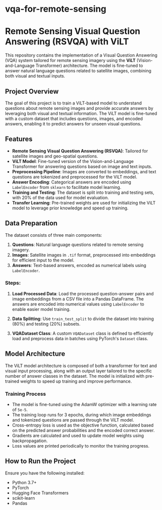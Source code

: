 # vqa-for-remote-sensing
# Remote Sensing Visual Question Answering (RSVQA) with ViLT

This repository contains the implementation of a Visual Question Answering (VQA) system tailored for remote sensing imagery using the **ViLT** (Vision-and-Language Transformer) architecture. The model is fine-tuned to answer natural language questions related to satellite images, combining both visual and textual inputs.

## Project Overview

The goal of this project is to train a ViLT-based model to understand questions about remote sensing images and provide accurate answers by leveraging both visual and textual information. The ViLT model is fine-tuned with a custom dataset that includes questions, images, and encoded answers, enabling it to predict answers for unseen visual questions.

## Features

- **Remote Sensing Visual Question Answering (RSVQA)**: Tailored for satellite images and geo-spatial questions.
- **ViLT Model**: Fine-tuned version of the Vision-and-Language Transformer for answering questions based on image and text inputs.
- **Preprocessing Pipeline**: Images are converted to embeddings, and text questions are tokenized and preprocessed for the ViLT model.
- **Answer Encoding**: Categorical answers are encoded using `LabelEncoder` from `sklearn` to facilitate model learning.
- **Training and Testing**: The dataset is split into training and testing sets, with 20% of the data used for model evaluation.
- **Transfer Learning**: Pre-trained weights are used for initializing the ViLT model to leverage prior knowledge and speed up training.

## Data Preparation

The dataset consists of three main components:
1. **Questions**: Natural language questions related to remote sensing imagery.
2. **Images**: Satellite images in `.tif` format, preprocessed into embeddings for efficient input to the model.
3. **Answers**: Text-based answers, encoded as numerical labels using `LabelEncoder`.

### Steps:

1. **Load Processed Data**: 
   Load the processed question-answer pairs and image embeddings from a CSV file into a Pandas DataFrame. The answers are encoded into numerical values using `LabelEncoder` to enable easier model training.

2. **Data Splitting**:
   Use `train_test_split` to divide the dataset into training (80%) and testing (20%) subsets.

3. **VQADataset Class**:
   A custom `VQADataset` class is defined to efficiently load and preprocess data in batches using PyTorch's `Dataset` class.

## Model Architecture

The ViLT model architecture is composed of both a transformer for text and visual input processing, along with an output layer tailored to the specific number of answer classes in the dataset. The model is initialized with pre-trained weights to speed up training and improve performance.

### Training Process

- The model is fine-tuned using the AdamW optimizer with a learning rate of `5e-5`.
- The training loop runs for 3 epochs, during which image embeddings and tokenized questions are passed through the ViLT model.
- Cross-entropy loss is used as the objective function, calculated based on the predicted answer probabilities and the encoded correct answer.
- Gradients are calculated and used to update model weights using backpropagation.
- Loss values are printed periodically to monitor the training progress.

## How to Run the Project

Ensure you have the following installed:

- Python 3.7+
- PyTorch
- Hugging Face Transformers
- scikit-learn
- Pandas

